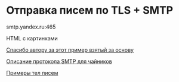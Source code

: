 # Отправка писем по TLS + SMTP 

smtp.yandex.ru:465

HTML с картинками


[Спасибо автору за этот пример взятый за основу](https://gist.github.com/andelf/5004821)

[Описание протокола SMTP для чайников](https://wiki.dieg.info/smtp)

[Примеры тел писем](https://people.dsv.su.se/~jpalme/ietf/mhtml-test/mhtml.html)